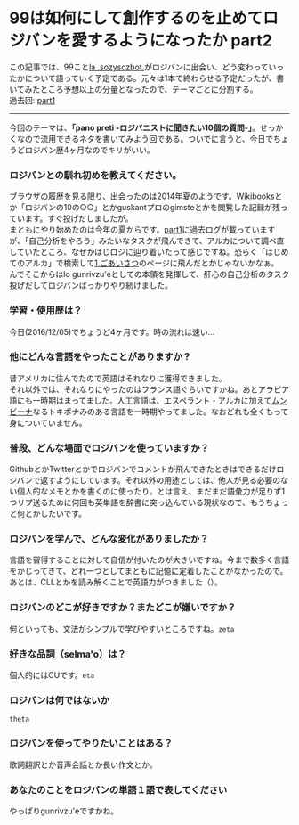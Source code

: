 ﻿# 99は如何にして創作するのを止めてロジバンを愛するようになったか part2  

この記事では、99こと[la .sozysozbot.](https://twitter.com/sosoBOTpi/)がロジバンに出会い、どう変わっていったかについて語っていく予定である。元々は1本で終わらせる予定だったが、書いてみたところ予想以上の分量となったので、テーマごとに分割する。  
過去回: [part1](https://github.com/sozysozbot/advent2016/blob/master/2016-12-2-advent.md)
  
---------------------------------------

今回のテーマは、**「pano preti -ロジバニストに聞きたい10個の質問-」**。せっかくなので流用できるネタを書いてみよう回である。ついでに言うと、今日でちょうどロジバン歴4ヶ月なのでキリがいい。
 
### ロジバンとの馴れ初めを教えてください。
ブラウザの履歴を見る限り、出会ったのは2014年夏のようです。Wikibooksとか「ロジバンの10の○○」とかguskantプロのgimsteとかを閲覧した記録が残っています。すぐ投げだしましたが。  
まともにやり始めたのは今年の夏からです。[part1](https://github.com/sozysozbot/advent2016/blob/master/2016-12-2-advent.md)に過去ログが載っていますが、「自己分析をやろう」みたいなタスクが飛んできて、アルカについて調べ直していたところ、なぜかはじロジに辿り着いたって感じですね。恐らく「はじめてのアルカ」で検索して[1.ごあいさつ](https://cogas.github.io/hajiloji/article/nunctu/1.html)のページに飛んだとかじゃないかなぁ。  
んでそこからはlo gunrivzu'eとしての本領を発揮して、肝心の自己分析のタスク投げだしてロジバンばっかりやり続けました。
### 学習・使用歴は？
今日(2016/12/05)でちょうど4ヶ月です。時の流れは速い…   
### 他にどんな言語をやったことがありますか？
昔アメリカに住んでたので英語はそれなりに獲得できました。  
それ以外では、それなりにやったのはフランス語ぐらいですかね。あとアラビア語にも一時期はまってました。人工言語は、エスペラント・アルカに加えて[ムンビーナ](http://ww22.tiki.ne.jp/~phalsail/gengo/)なるトキポナみのある言語を一時期やってました。なおどれも全くもって身についていません。
### 普段、どんな場面でロジバンを使っていますか？
GithubとかTwitterとかでロジバンでコメントが飛んできたときはできるだけロジバンで返すようにしています。それ以外の用途としては、他人が見る必要のない個人的なメモとかを書くのに使ったり。とは言え、まだまだ語彙力が足りず1つリプ送るために何回も英単語を辞書に突っ込んでいる現状なので、もうちょっと何とかしたいです。
### ロジバンを学んで、どんな変化がありましたか？
言語を習得することに対して自信が付いたのが大きいですね。今まで数多く言語をかじってきて、どれ一つとしてまともに記憶に定着したことがなかったので。あとは、CLLとかを読み解くことで英語力がつきました（）。
### ロジバンのどこが好きですか？またどこが嫌いですか？
何といっても、文法がシンプルで学びやすいところですね。`zeta`
### 好きな品詞（selma'o）は？
個人的にはCUです。`eta`
### ロジバンは何ではないか
`theta`
### ロジバンを使ってやりたいことはある？
歌詞翻訳とか音声会話とか長い作文とか。
### あなたのことをロジバンの単語１語で表してください
やっぱりgunrivzu'eですかね。
